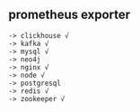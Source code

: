 ## prometheus exporter
	-> clickhouse √
	-> kafka √
	-> mysql √
	-> neo4j
	-> nginx √
	-> node √
	-> postgresql
	-> redis √
	-> zookeeper √
